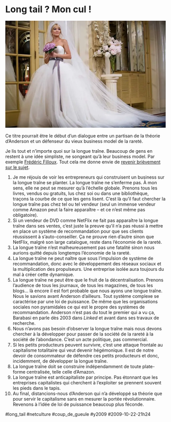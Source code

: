# Long tail ? Mon cul !

![](_i/bride-wars-meilleures-ennemies-kate-hudson-anne-hathaway-robe-de-la-mariee1.webp)

Ce titre pourrait être le début d’un dialogue entre un partisan de la théorie d’Anderson et un défenseur du vieux business model de la rareté.

Je lis tout et n’importe quoi sur la longue traîne. Beaucoup de gens en restent à une idée simpliste, ne songeant qu’à leur business model. Par exemple [Frédéric Filloux](http://www.mondaynote.com/2009/09/27/the-long-tail-coming-up-short/). Tout cela me donne envie de [revenir brièvement sur le sujet](#long-tail).

1. Je me réjouis de voir les entrepreneurs qui construisent un business sur la longue traîne se planter. La longue traîne ne s’enferme pas. À mon sens, elle ne peut se mesurer qu’à l’échelle globale. Prenons tous les livres, vendus ou gratuits, lus chez soi ou dans une bibliothèque, traçons la courbe de ce que les gens lisent. C’est là qu’il faut chercher la longue traîne pas chez tel ou tel vendeur (seul un immense vendeur comme Amazon peut la faire apparaître – et ce n’est même pas obligatoire).
2. Si un vendeur de DVD comme NetFlix ne fait pas apparaître la longue traîne dans ses ventes, c’est juste la preuve qu’il n’a pas réussi à mettre en place un système de recommandation pour que ses clients réussissent à s’auto-conseiller. Ça ne prouve rien d’autre sinon que NetFlix, malgré son large catalogue, reste dans l’économie de la rareté.
3. La longue traîne n’est malheureusement pas une fatalité sinon nous aurions quitté depuis longtemps l’économie de la rareté.
4. La longue traîne ne peut naître que sous l’impulsion de système de recommandation, donc avec le développement des réseaux sociaux et la multiplication des propulseurs. Une entreprise isolée aura toujours du mal à créer cette dynamique.
5. La longue traîne ne peut être que le fruit de la décentralisation. Prenons l’audience de tous les journaux, de tous les magazines, de tous les blogs… là encore il est fort probable que nous ayons une longue traîne. Nous le savions avant Anderson d’ailleurs. Tout système complexe se caractérise par une loi de puissance. De même que les organisations sociales non pyramidales ce qui est le propre des systèmes de recommandation. Anderson n’est pas du tout le premier qui a vu ça, Barabasi en parle dès 2003 dans *Linked* et avant dans ses travaux de recherche.
6. Nous n’avons pas besoin d’observer la longue traîne mais nous devons chercher à la développer pour passer de la société de la rareté à la société de l’abondance. C’est un acte politique, pas commercial.
7. Si les petits producteurs peuvent survivre, c’est une attaque frontale au capitalisme totalitaire qui veut devenir hégémonique. Il est de notre devoir de consommateur de défendre ces petits producteurs et donc, incidemment, de développer la longue traîne.
8. La longue traîne doit se construire indépendamment de toute plate-forme centralisée, telle celle d’Amazon.
9. La longue traîne est anticapitaliste par principe. Pas étonnant que les entreprises capitalistes qui cherchent à l’exploiter se prennent souvent les pieds dans le tapis.
10. Au final, distancions-nous d’Anderson qui n’a développé sa théorie que pour servir le capitalisme sans en mesurer la portée révolutionnaire. Revenons à l’idée de loi de puissance beaucoup plus féconde.


#long_tail #netculture #coup_de_gueule #y2009 #2009-10-22-21h24
